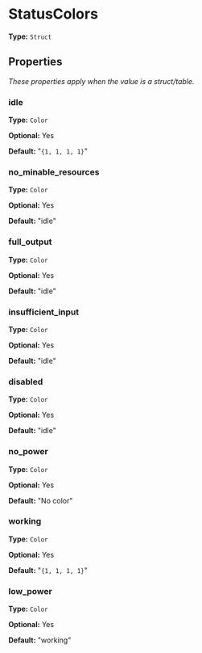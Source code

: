 # StatusColors

**Type:** `Struct`

## Properties

*These properties apply when the value is a struct/table.*

### idle

**Type:** `Color`

**Optional:** Yes

**Default:** "`{1, 1, 1, 1}`"

### no_minable_resources

**Type:** `Color`

**Optional:** Yes

**Default:** "idle"

### full_output

**Type:** `Color`

**Optional:** Yes

**Default:** "idle"

### insufficient_input

**Type:** `Color`

**Optional:** Yes

**Default:** "idle"

### disabled

**Type:** `Color`

**Optional:** Yes

**Default:** "idle"

### no_power

**Type:** `Color`

**Optional:** Yes

**Default:** "No color"

### working

**Type:** `Color`

**Optional:** Yes

**Default:** "`{1, 1, 1, 1}`"

### low_power

**Type:** `Color`

**Optional:** Yes

**Default:** "working"

